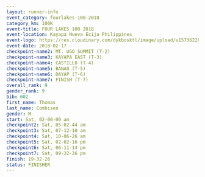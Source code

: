 ```yaml
---
layout: runner-info 
event_category: fourlakes-100-2018 
category_km: 100K 
event-title: FOUR LAKES 100 2018 
event-location: Kayapa Nueva Ecija Philippines 
event-logo: https://res.cloudinary.com/dykbosktl/image/upload/v1573622832/Logo/logo_1_hdutmh.jpg 
event-date: 2018-02-17 
checkpoint-name2: MT. UGO SUMMIT (T-2) 
checkpoint-name3: KAYAPA EAST (T-3) 
checkpoint-name4: CASTILLO (T-4) 
checkpoint-name5: BANAO (T-5) 
checkpoint-name6: DAYAP (T-6) 
checkpoint-name7: FINISH (T-7) 
overall_rank: 9
gender_rank: 9
bib: 602
first_name: Thomas
last_name: Combisen
gender: M
start: Sat, 02-00-00 am
checkpoint2: Sat, 05-02-44 am
checkpoint3: Sat, 07-12-10 am
checkpoint4: Sat, 10-06-26 am
checkpoint5: Sat, 02-02-16 pm
checkpoint6: Sat, 06-11-14 pm
checkpoint7: Sat, 09-32-26 pm
finish: 19-32-26
status: FINISHER
---
```

